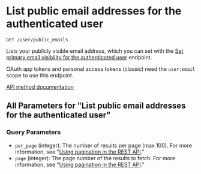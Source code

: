 # List public email addresses for the authenticated user

`GET /user/public_emails`

Lists your publicly visible email address, which you can set with the
[Set primary email visibility for the authenticated user](https://docs.github.com/rest/users/emails#set-primary-email-visibility-for-the-authenticated-user)
endpoint.

OAuth app tokens and personal access tokens (classic) need the `user:email` scope to use this endpoint.

[API method documentation](https://docs.github.com/rest/users/emails#list-public-email-addresses-for-the-authenticated-user)

## All Parameters for "List public email addresses for the authenticated user"

### Query Parameters

- `per_page` (integer): The number of results per page (max 100). For more information, see "[Using pagination in the REST API](https://docs.github.com/rest/using-the-rest-api/using-pagination-in-the-rest-api)."
- `page` (integer): The page number of the results to fetch. For more information, see "[Using pagination in the REST API](https://docs.github.com/rest/using-the-rest-api/using-pagination-in-the-rest-api)."